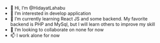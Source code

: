 - 👋 Hi, I’m @HidayatLahabu
- 👀 I’m interested in develop application 
- 🌱 I’m currently learning React JS and some backend. My favorite backend is PHP and MySql, but I will learn others to improve my skill
- 💞️ I’m looking to collaborate on none for now
- 📫 I work alone for now

<!---
HidayatLahabu/HidayatLahabu is a ✨ special ✨ repository because its `README.md` (this file) appears on your GitHub profile.
You can click the Preview link to take a look at your changes.
--->
